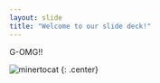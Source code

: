 ```yaml
---
layout: slide
title: "Welcome to our slide deck!"
---
```


G-OMG!!

![minertocat](https://octodex.github.com/images/minertocat.png)
{: .center}
